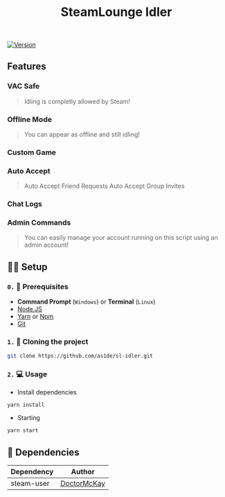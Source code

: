 <div align="center">
  <h1 align="center">SteamLounge Idler</h1>
  <br />
</div>

[![Version](https://img.shields.io/github/package-json/v/as1de/sl-idler.svg)](https://github.com/as1de/sl-idler/tree/stable)

## Features

### VAC Safe
> Idling is completly allowed by Steam!

### Offline Mode
> You can appear as offline and still idling!

### Custom Game

### Auto Accept
> Auto Accept Friend Requests
> Auto Accept Group Invites

### Chat Logs

### Admin Commands
> You can easily manage your account running on this script using an admin account!

## 👨‍💻 Setup

### `0.` 👷 Prerequisites
* **Command Prompt** (`Windows`) or **Terminal** (`Linux`)
* [Node.JS](https://nodejs.org/)
* [Yarn](https://yarnpkg.com) or [Npm](https://www.npmjs.com)
* [Git](https://git-scm.com/downloads)

### `1.` 🧹 Cloning the project
```bash
git clone https://github.com/as1de/sl-idler.git
```

### `2.` 💻 Usage
* Install dependencies
```bash
yarn install
```
* Starting
```bash
yarn start
```

## 📜 Dependencies
| Dependency | Author |
| ---------- | ------ |
| steam-user | [DoctorMcKay](https://github.com/DoctorMcKay) |

